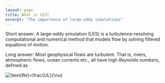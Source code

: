 ```yaml
---
layout: page
title: What is LES?
excerpt: "The importance of large-eddy simulations"
---
```


Short answer: A large-eddy simulation (LES) is a turbulence-resolving computational and numerical method that models flow by solving filtered equations of motion.

Long answer: Most geophysical flows are turbulent. That is, rivers, atmospheric flows, ocean currents etc., all have high _Reynolds numbers_, defined as

![$\text{Re}=\frac{UL}{\nu}$](https://render.githubusercontent.com/render/math?math=%24%5Ctext%7BRe%7D%3D%5Cfrac%7BUL%7D%7B%5Cnu%7D%24)
